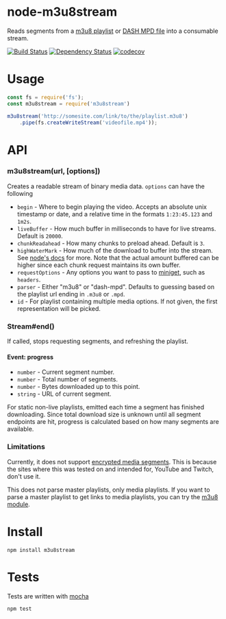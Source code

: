 # node-m3u8stream

Reads segments from a [m3u8 playlist][1] or [DASH MPD file][2] into a consumable stream.

[1]: https://tools.ietf.org/html/draft-pantos-http-live-streaming-20
[2]: http://standards.iso.org/ittf/PubliclyAvailableStandards/MPEG-DASH_schema_files/DASH-MPD.xsd

[![Build Status](https://secure.travis-ci.org/fent/node-m3u8stream.svg)](http://travis-ci.org/fent/node-m3u8stream)
[![Dependency Status](https://david-dm.org/fent/node-m3u8stream.svg)](https://david-dm.org/fent/node-m3u8stream)
[![codecov](https://codecov.io/gh/fent/node-m3u8stream/branch/master/graph/badge.svg)](https://codecov.io/gh/fent/node-m3u8stream)


# Usage

```js
const fs = require('fs');
const m3u8stream = require('m3u8stream')

m3u8stream('http://somesite.com/link/to/the/playlist.m3u8')
    .pipe(fs.createWriteStream('videofile.mp4'));
```


# API

### m3u8stream(url, [options])

Creates a readable stream of binary media data. `options` can have the following

* `begin` - Where to begin playing the video. Accepts an absolute unix timestamp or date, and a relative time in the formats `1:23:45.123` and `1m2s`.
* `liveBuffer` - How much buffer in milliseconds to have for live streams. Default is `20000`.
* `chunkReadahead` - How many chunks to preload ahead. Default is `3`.
* `highWaterMark` - How much of the download to buffer into the stream. See [node's docs](https://nodejs.org/api/stream.html#stream_constructor_new_stream_writable_options) for more. Note that the actual amount buffered can be higher since each chunk request maintains its own buffer.
* `requestOptions` - Any options you want to pass to [miniget](https://github.com/fent/node-miniget), such as `headers`.
* `parser` - Either "m3u8" or "dash-mpd". Defaults to guessing based on the playlist url ending in `.m3u8` or `.mpd`.
* `id` - For playlist containing multiple media options. If not given, the first representation will be picked.

### Stream#end()

If called, stops requesting segments, and refreshing the playlist.

#### Event: progress
* `number` - Current segment number.
* `number` - Total number of segments.
* `number` - Bytes downloaded up to this point.
* `string` - URL of current segment.

For static non-live playlists, emitted each time a segment has finished downloading. Since total download size is unknown until all segment endpoints are hit, progress is calculated based on how many segments are available.

### Limitations

Currently, it does not support [encrypted media segments](https://tools.ietf.org/html/draft-pantos-http-live-streaming-20#section-4.3.2.4). This is because the sites where this was tested on and intended for, YouTube and Twitch, don't use it.

This does not parse master playlists, only media playlists. If you want to parse a master playlist to get links to media playlists, you can try the [m3u8 module](https://github.com/tedconf/node-m3u8).


# Install

    npm install m3u8stream


# Tests
Tests are written with [mocha](https://mochajs.org)

```bash
npm test
```
